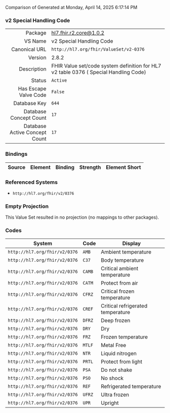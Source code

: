 Comparison of 
Generated at Monday, April 14, 2025 6:17:14 PM

### v2 Special Handling Code

|      |     |
| ---: | --- |
| Package | hl7.fhir.r2.core@1.0.2 |
| VS Name | v2 Special Handling Code |
| Canonical URL | `http://hl7.org/fhir/ValueSet/v2-0376` |
| Version | 2.8.2 |
| Description | FHIR Value set/code system definition for HL7 v2 table 0376 ( Special Handling Code) |
| Status | `Active` |
| Has Escape Valve Code | `False` |
| Database Key | `644` |
| Database Concept Count | `17` |
| Database Active Concept Count | `17` |
### Bindings

| Source | Element | Binding | Strength | Element Short |
| ------ | ------- | ------- | -------- | ------------- |

### Referenced Systems

* `http://hl7.org/fhir/v2/0376`
### Empty Projection

This Value Set resulted in no projection (no mappings to other packages).

### Codes

| System | Code | Display |
| ------ | ---- | ------- |
| `http://hl7.org/fhir/v2/0376` | `AMB` | Ambient temperature |
| `http://hl7.org/fhir/v2/0376` | `C37` | Body temperature |
| `http://hl7.org/fhir/v2/0376` | `CAMB` | Critical ambient temperature |
| `http://hl7.org/fhir/v2/0376` | `CATM` | Protect from air |
| `http://hl7.org/fhir/v2/0376` | `CFRZ` | Critical frozen temperature |
| `http://hl7.org/fhir/v2/0376` | `CREF` | Critical refrigerated temperature |
| `http://hl7.org/fhir/v2/0376` | `DFRZ` | Deep frozen |
| `http://hl7.org/fhir/v2/0376` | `DRY` | Dry |
| `http://hl7.org/fhir/v2/0376` | `FRZ` | Frozen temperature |
| `http://hl7.org/fhir/v2/0376` | `MTLF` | Metal Free |
| `http://hl7.org/fhir/v2/0376` | `NTR` | Liquid nitrogen |
| `http://hl7.org/fhir/v2/0376` | `PRTL` | Protect from light |
| `http://hl7.org/fhir/v2/0376` | `PSA` | Do not shake |
| `http://hl7.org/fhir/v2/0376` | `PSO` | No shock |
| `http://hl7.org/fhir/v2/0376` | `REF` | Refrigerated temperature |
| `http://hl7.org/fhir/v2/0376` | `UFRZ` | Ultra frozen |
| `http://hl7.org/fhir/v2/0376` | `UPR` | Upright |
